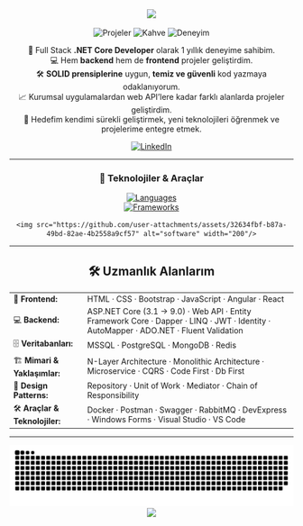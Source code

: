 <div align="center">
  <img src="https://capsule-render.vercel.app/api?type=waving&color=gradient&customColorList=12&height=200&section=header&text=Buğrahan%20Öksüzler&fontSize=40&fontColor=fff&animation=twinkling&fontAlignY=35&desc=Full%20Stack%20.NET%20Core%20Developer&descAlignY=55&descSize=18" />

<br>

![Projeler](https://img.shields.io/badge/Tamamlanan%20Projeler-10%2B-purple?style=for-the-badge&logo=github&logoColor=white)
![Kahve](https://img.shields.io/badge/Tüketilen%20Kahve-200%2B-orange?style=for-the-badge&logo=coffeescript&logoColor=white)
![Deneyim](https://img.shields.io/badge/Deneyim-1%20Yıl-blue?style=for-the-badge&logo=visualstudio&logoColor=white)

🚀 Full Stack **.NET Core Developer** olarak 1 yıllık deneyime sahibim.  
💻 Hem **backend** hem de **frontend** projeler geliştirdim.  
🛠️ **SOLID prensiplerine** uygun, **temiz ve güvenli** kod yazmaya odaklanıyorum.  
📈 Kurumsal uygulamalardan web API’lere kadar farklı alanlarda projeler geliştirdim.  
🎯 Hedefim kendimi sürekli geliştirmek, yeni teknolojileri öğrenmek ve projelerime entegre etmek.  

[![LinkedIn](https://img.shields.io/badge/LinkedIn-%230077B5.svg?logo=linkedin&logoColor=white)](https://www.linkedin.com/in/bugrahanoksuzler/)

---


### 🚀 Teknolojiler & Araçlar

[![Languages](https://go-skill-icons.vercel.app/api/icons?i=cs,c,js,angular,html,css,bootstrap,chatgpt)]()
<br>
[![Frameworks](https://go-skill-icons.vercel.app/api/icons?i=dotnet,sqlserver,mysql,rabbitmq,postman,visualstudio,vscode,github )]()
<br>

    <img src="https://github.com/user-attachments/assets/32634fbf-b87a-49bd-82ae-4b2558a9cf57" alt="software" width="200"/>

---

## 🛠️ Uzmanlık Alanlarım  

<table>
  <tr>
    <td align="left">🎨 <b>Frontend:</b></td>
    <td align="left">HTML · CSS · Bootstrap · JavaScript · Angular · React</td>
  </tr>
  <tr>
    <td align="left">💻 <b>Backend:</b></td>
    <td align="left">
      ASP.NET Core (3.1 → 9.0) · Web API · Entity Framework Core · Dapper · LINQ · JWT · Identity · AutoMapper · ADO.NET · Fluent Validation
    </td>
  </tr>
  <tr>
    <td align="left">🗄️ <b>Veritabanları:</b></td>
    <td align="left">MSSQL · PostgreSQL · MongoDB · Redis</td>
  </tr>
  <tr>
    <td align="left">🏗️ <b>Mimari & Yaklaşımlar:</b></td>
    <td align="left">N-Layer Architecture · Monolithic Architecture · Microservice · CQRS · Code First · Db First</td>
  </tr>
  <tr>
    <td align="left">📐 <b>Design Patterns:</b></td>
    <td align="left">Repository · Unit of Work · Mediator · Chain of Responsibility</td>
  </tr>
  <tr>
    <td align="left">🛠️ <b>Araçlar & Teknolojiler:</b></td>
    <td align="left">Docker · Postman · Swagger · RabbitMQ · DevExpress · Windows Forms · Visual Studio · VS Code</td>
  </tr>
</table>

---

<img src="https://github.com/Platane/snk/raw/output/github-contribution-grid-snake.svg" alt="Snake animation" />

<img src="https://capsule-render.vercel.app/api?type=waving&color=gradient&customColorList=12&height=100&section=footer" />
</div>
